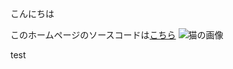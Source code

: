 こんにちは

このホームページのソースコードは[こちら](https://github.com//RN-Fut/SamplePages)
![猫の画像](https://sample.com/img/dog.png)

test